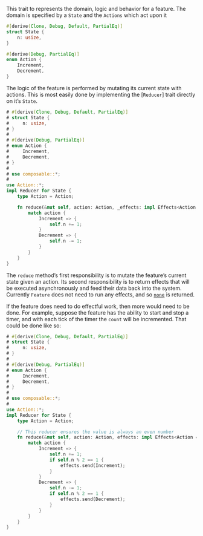 This trait to represents the domain, logic and behavior for a feature. The domain is specified by a `State` and the `Actions` which act upon it

```rust
#[derive(Clone, Debug, Default, PartialEq)]
struct State {
    n: usize,
}

#[derive(Debug, PartialEq)]
enum Action {
    Increment,
    Decrement,
}
```

The logic of the feature is performed by mutating its current state with actions. This is most easily done by implementing the [`Reducer`] trait directly on it’s `State`.

```rust
# #[derive(Clone, Debug, Default, PartialEq)]
# struct State {
#     n: usize,
# }
# 
# #[derive(Debug, PartialEq)]
# enum Action {
#     Increment,
#     Decrement,
# }
# 
# use composable::*;
#
use Action::*;
impl Reducer for State {
    type Action = Action;

    fn reduce(&mut self, action: Action, _effects: impl Effects<Action = Action>) {
        match action {
            Increment => {
                self.n += 1;
            }
            Decrement => {
                self.n -= 1;
            }
        }
    }
}
```

The `reduce` method’s first responsibility is to mutate the feature’s current state given an action. Its second responsibility is to return effects that will be executed asynchronously and feed their data back into the system. Currently `Feature` does not need to run any effects, and so [`none`](https://pointfreeco.github.io/swift-composable-architecture/main/documentation/composablearchitecture/effect/none) is returned.

If the feature does need to do effectful work, then more would need to be done. For example, suppose the feature has the ability to start and stop a timer, and with each tick of the timer the `count` will be incremented. That could be done like so:



```rust
# #[derive(Clone, Debug, Default, PartialEq)]
# struct State {
#     n: usize,
# }
# 
# #[derive(Debug, PartialEq)]
# enum Action {
#     Increment,
#     Decrement,
# }
# 
# use composable::*;
#
use Action::*;
impl Reducer for State {
    type Action = Action;

    // This reducer ensures the value is always an even number
    fn reduce(&mut self, action: Action, effects: impl Effects<Action = Action>) {
        match action {
            Increment => {
                self.n += 1;
                if self.n % 2 == 1 {
                    effects.send(Increment);
                }
            }
            Decrement => {
                self.n -= 1;
                if self.n % 2 == 1 {
                    effects.send(Decrement);
                }
            }
        }
    }
}
```

